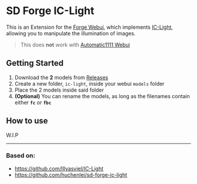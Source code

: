 # SD Forge IC-Light
This is an Extension for the [Forge Webui](https://github.com/lllyasviel/stable-diffusion-webui-forge), which implements [IC-Light](https://github.com/lllyasviel/IC-Light), allowing you to manipulate the illumination of images.

> This does **not** work with [Automatic1111 Webui](https://github.com/AUTOMATIC1111/stable-diffusion-webui)

## Getting Started
1. Download the **2** models from [Releases](https://github.com/Haoming02/sd-forge-ic-light/releases)
2. Create a new folder, `ic-light`, inside your webui `models` folder
3. Place the 2 models inside said folder
4. **(Optional)** You can rename the models, as long as the filenames contain either **`fc`** or **`fbc`**

## How to use
W.I.P

<hr>

### Based on:
- https://github.com/lllyasviel/IC-Light
- https://github.com/huchenlei/sd-forge-ic-light
